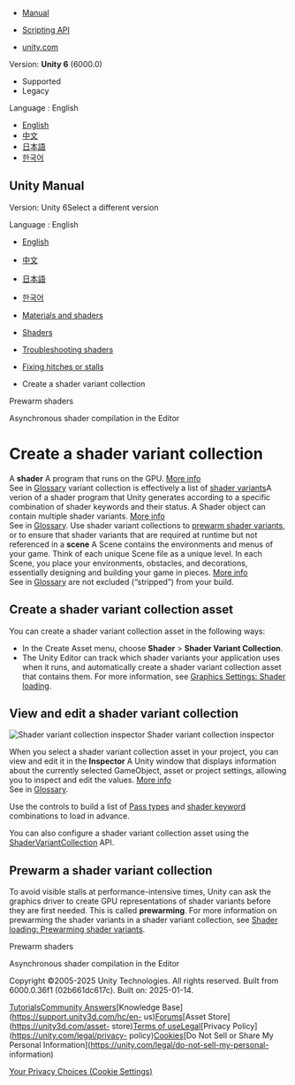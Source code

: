 [](https://docs.unity3d.com)

  * [Manual](../Manual/index.html)
  * [Scripting API](../ScriptReference/index.html)

  * [unity.com](https://unity.com/)

Version: **Unity 6** (6000.0)

  * Supported
  * Legacy

Language : English

  * [English](/Manual/shader-variant-collections.html)
  * [中文](/cn/current/Manual/shader-variant-collections.html)
  * [日本語](/ja/current/Manual/shader-variant-collections.html)
  * [한국어](/kr/current/Manual/shader-variant-collections.html)

[](https://docs.unity3d.com)

## Unity Manual

Version: Unity 6Select a different version

Language : English

  * [English](/Manual/shader-variant-collections.html)
  * [中文](/cn/current/Manual/shader-variant-collections.html)
  * [日本語](/ja/current/Manual/shader-variant-collections.html)
  * [한국어](/kr/current/Manual/shader-variant-collections.html)

  * [Materials and shaders](materials-and-shaders.html)
  * [Shaders](Shaders.html)
  * [Troubleshooting shaders](shader-troubleshooting.html)
  * [Fixing hitches or stalls](shader-reduce-stalling.html)
  * Create a shader variant collection

[](shader-prewarm.html)

Prewarm shaders

[](AsynchronousShaderCompilation.html)

Asynchronous shader compilation in the Editor

# Create a shader variant collection

A **shader** A program that runs on the GPU. [More info](Shaders.html)  
See in [Glossary](Glossary.html#Shader) variant collection is effectively a
list of [shader variants](shader-variants.html)A verion of a shader program
that Unity generates according to a specific combination of shader keywords
and their status. A Shader object can contain multiple shader variants. [More
info](shader-variants.html)  
See in [Glossary](Glossary.html#Shadervariant). Use shader variant collections
to [prewarm shader variants](shader-loading.html), or to ensure that shader
variants that are required at runtime but not referenced in a **scene** A
Scene contains the environments and menus of your game. Think of each unique
Scene file as a unique level. In each Scene, you place your environments,
obstacles, and decorations, essentially designing and building your game in
pieces. [More info](CreatingScenes.html)  
See in [Glossary](Glossary.html#Scene) are not excluded (“stripped”) from your
build.

## Create a shader variant collection asset

You can create a shader variant collection asset in the following ways:

  * In the Create Asset menu, choose **Shader** > **Shader Variant Collection**.
  * The Unity Editor can track which shader variants your application uses when it runs, and automatically create a shader variant collection asset that contains them. For more information, see [Graphics Settings: Shader loading](class-GraphicsSettings.html#shader-loading).

## View and edit a shader variant collection

![Shader variant collection
inspector](../uploads/Main/ShaderVariantCollection.png) Shader variant
collection inspector

When you select a shader variant collection asset in your project, you can
view and edit it in the **Inspector** A Unity window that displays information
about the currently selected GameObject, asset or project settings, allowing
you to inspect and edit the values. [More info](UsingTheInspector.html)  
See in [Glossary](Glossary.html#Inspector).

Use the controls to build a list of [Pass
types](../ScriptReference/Rendering.PassType.html) and [shader
keyword](shader-keywords.html) combinations to load in advance.

You can also configure a shader variant collection asset using the
[ShaderVariantCollection](../ScriptReference/ShaderVariantCollection.html)
API.

## Prewarm a shader variant collection

To avoid visible stalls at performance-intensive times, Unity can ask the
graphics driver to create GPU representations of shader variants before they
are first needed. This is called **prewarming**. For more information on
prewarming the shader variants in a shader variant collection, see [Shader
loading: Prewarming shader variants](shader-prewarm.html).

[](shader-prewarm.html)

Prewarm shaders

[](AsynchronousShaderCompilation.html)

Asynchronous shader compilation in the Editor

Copyright ©2005-2025 Unity Technologies. All rights reserved. Built from
6000.0.36f1 (02b661dc617c). Built on: 2025-01-14.

[Tutorials](https://learn.unity.com/)[Community
Answers](https://answers.unity3d.com)[Knowledge
Base](https://support.unity3d.com/hc/en-
us)[Forums](https://forum.unity3d.com)[Asset Store](https://unity3d.com/asset-
store)[Terms of
use](https://docs.unity3d.com/Manual/TermsOfUse.html)[Legal](https://unity.com/legal)[Privacy
Policy](https://unity.com/legal/privacy-
policy)[Cookies](https://unity.com/legal/cookie-policy)[Do Not Sell or Share
My Personal Information](https://unity.com/legal/do-not-sell-my-personal-
information)

[Your Privacy Choices (Cookie Settings)](javascript:void\(0\);)

